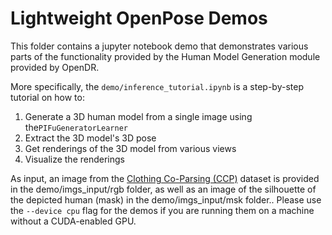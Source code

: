 # Lightweight OpenPose Demos

This folder contains a jupyter notebook demo that demonstrates various parts of the functionality provided by the Human Model Generation module provided by OpenDR.

More specifically, the ```demo/inference_tutorial.ipynb```  is a step-by-step tutorial on how to:

1. Generate a 3D human model from a single image using the```PIFuGeneratorLearner```
2. Extract the 3D model's 3D pose
3. Get renderings of the 3D model from various views
4. Visualize the renderings

As input, an image from the [Clothing Co-Parsing (CCP)](https://github.com/bearpaw/clothing-co-parsing) dataset is provided in the demo/imgs_input/rgb folder, as well as an image of the silhouette of the depicted human (mask) in the demo/imgs_input/msk folder..
Please use the `--device cpu` flag for the demos if you are running them on a machine without a CUDA-enabled GPU. 
